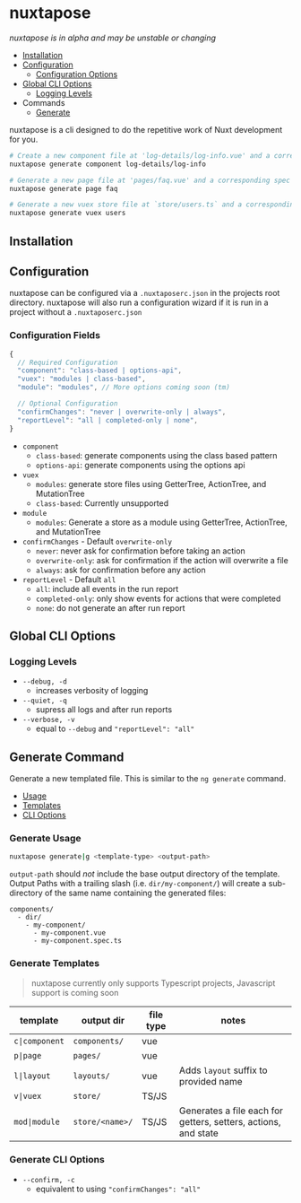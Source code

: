 # nuxtapose

_nuxtapose is in alpha and may be unstable or changing_

- [Installation](#installation)
- [Configuration](#configuration)
  - [Configuration Options](#configuration-fields)
- [Global CLI Options]()
  - [Logging Levels]()
- Commands
  - [Generate]()

nuxtapose is a cli designed to do the repetitive work of Nuxt development for you.

```sh
# Create a new component file at 'log-details/log-info.vue' and a corresponding spec file
nuxtapose generate component log-details/log-info

# Generate a new page file at 'pages/faq.vue' and a corresponding spec file
nuxtapose generate page faq

# Generate a new vuex store file at `store/users.ts` and a corresponding spec file
nuxtapose generate vuex users
```

## Installation

## Configuration

nuxtapose can be configured via a `.nuxtaposerc.json` in the projects root directory. nuxtapose will also run a configuration wizard if it is run in a project without a `.nuxtaposerc.json`

### Configuration Fields

```js
{
  // Required Configuration
  "component": "class-based | options-api",
  "vuex": "modules | class-based",
  "module": "modules", // More options coming soon (tm)

  // Optional Configuration
  "confirmChanges": "never | overwrite-only | always",
  "reportLevel": "all | completed-only | none",
}
```

- `component`
  - `class-based`: generate components using the class based pattern
  - `options-api`: generate components using the options api
- `vuex`
  - `modules`: generate store files using GetterTree, ActionTree, and MutationTree
  - `class-based`: Currently unsupported
- `module`
  - `modules`: Generate a store as a module using GetterTree, ActionTree, and MutationTree
- `confirmChanges` - Default `overwrite-only`
  - `never`: never ask for confirmation before taking an action
  - `overwrite-only`: ask for confirmation if the action will overwrite a file
  - `always`: ask for confirmation before any action
- `reportLevel` - Default `all`
  - `all`: include all events in the run report
  - `completed-only`: only show events for actions that were completed
  - `none`: do not generate an after run report

## Global CLI Options

### Logging Levels

- `--debug, -d`
  - increases verbosity of logging
- `--quiet, -q`
  - supress all logs and after run reports
- `--verbose, -v`
  - equal to  `--debug` and `"reportLevel": "all"`

## Generate Command

Generate a new templated file. This is similar to the `ng generate` command.

- [Usage](#generate-usage)
- [Templates](#generate-templates)
- [CLI Options](#generate-cli-options)

### Generate Usage

```sh
nuxtapose generate|g <template-type> <output-path>
```

`output-path` should *not* include the base output directory of the template. Output Paths with a trailing slash (i.e. `dir/my-component/`) will create a sub-directory of the same name containing the generated files:

```
components/
  - dir/
    - my-component/
      - my-component.vue
      - my-component.spec.ts
```

### Generate Templates

> nuxtapose currently only supports Typescript projects, Javascript support is coming soon

| template    | output dir      | file type | notes                                                          |
|-------------|-----------------|-----------|----------------------------------------------------------------|
| `c\|component` | `components/`   | vue       |                                                                |
| `p\|page`      | `pages/`        | vue       |                                                                |
| `l\|layout`    | `layouts/`      | vue       | Adds `layout` suffix to provided name                          |
| `v\|vuex`      | `store/`        | TS/JS     |                                                                |
| `mod\|module`    | `store/<name>/` | TS/JS     | Generates a file each for getters, setters, actions, and state |

### Generate CLI Options

- `--confirm, -c`
  - equivalent to using `"confirmChanges": "all"`